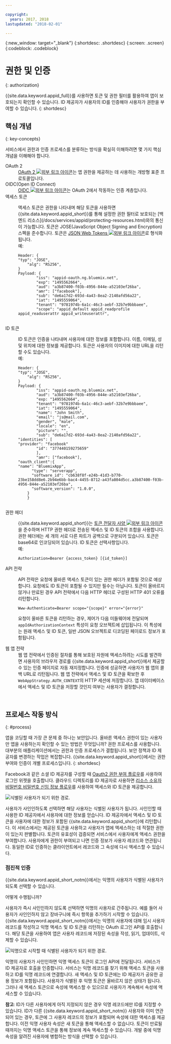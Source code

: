 ```yaml
---

copyright:
  years: 2017, 2018
lastupdated: "2018-02-01"

---
```

{:new_window: target="_blank"}
{:shortdesc: .shortdesc}
{:screen: .screen}
{:codeblock: .codeblock}

# 권한 및 인증
{: authorization}

{{site.data.keyword.appid_full}}를 사용하면 토큰 및 권한 필터를 활용하여 앱이 보호되는지 확인할 수 있습니다. ID 제공자가 사용자의 ID를 인증해야 사용자가 권한을 부여할 수 있습니다.
{: shortdesc}


## 핵심 개념
{: key-concepts}

서비스에서 권한과 인증 프로세스를 분류하는 방식을 확실히 이해하려면 몇 가지 핵심 개념을 이해해야 합니다.

<dl>
  <dt>OAuth 2</dt>
    <dd><a href="https://tools.ietf.org/html/rfc6749" target="_blank">OAuth 2 <img src="../../icons/launch-glyph.svg" alt="외부 링크 아이콘"></a>는 앱 권한을 제공하는 데 사용하는 개방형 표준 프로토콜입니다.</dd>
  <dt>OIDC(Open ID Connect)</dt>
    <dd><a href="http://openid.net/developers/specs/" target="_blank">OIDC <img src="../../icons/launch-glyph.svg" alt="외부 링크 아이콘"></a>는 OAuth 2에서 작동하는 인증 계층입니다.</dd>
  <dt>액세스 토큰</dt>
    <dd><p>액세스 토큰은 권한을 나타내며 해당 토큰을 사용하면 {{site.data.keyword.appid_short}}를 통해 설정한 권한 필터로 보호되는 [백엔드 리소스](/docs/services/appid/protecting-resources.html)와의 통신이 가능합니다. 토큰은 JOSE(JavaScript Object Signing and Encryption) 스펙을 준수합니다. 토큰은 <a href="https://jwt.io/introduction/" target="blank">JSON Web Tokens <img src="../../icons/launch-glyph.svg" alt="외부 링크 아이콘"></a>로 형식화됩니다.</br>
    예:</p>
    <pre><code>Header: {
"typ": "JOSE",
    "alg": "RS256",
}
Payload: {
        "iss": "appid-oauth.ng.bluemix.net",
        "exp": "1495562664",
        "aud": "a3b87400-f03b-4956-844e-a52103ef26ba",
        "amr": ["facebook"],
        "sub": "de6a17d2-693d-4a43-8ea2-2140afd56a22",
        "iat": "1495559064",
        "tenant": "9781974b-6a1c-46c3-aebf-32b7e9bbbaee",
        "scope": "appid_default appid_readprofile appid_readuserattr appid_writeuserattr",
    </code></pre></dd>
  <dt>ID 토큰</dt>
    <dd><p>ID 토큰은 인증을 나타내며 사용자에 대한 정보를 포함합니다. 이름, 이메일, 성 및 위치에 대한 정보를 제공합니다. 토큰은 사용자의 이미지에 대한 URL을 리턴할 수도 있습니다.</br>
    예:</p>
    <pre><code>Header: {
"typ": "JOSE",
    "alg": "RS256",
}
Payload: {
        "iss": "appid-oauth.ng.bluemix.net",
        "aud": "a3b87400-f03b-4956-844e-a52103ef26ba",
        "exp: "1495562664",
        "tenant": "9781974b-6a1c-46c3-aebf-32b7e9bbbaee",
        "iat": "1495559064",
        "name": "John Smith",
        "email": "js@mail.com",
        "gender", "male",
        "locale": "en",
        "picture": "<URL-to-photo>",
        "sub": "de6a17d2-693d-4a43-8ea2-2140afd56a22",
"identities": [
"provider": "facebook"
        "id": "377440159275659"
        ],
        "amr": ["facebook"],
"oauth_client":{
"name": "BluemixApp",
      "type": "serverapp",
      "software_id": "cb638f8f-e24b-41d3-b770-23be158dd8e6.2b94e6bb-bac4-4455-8712-a43fa804d5cc.a3b87400-f03b-4956-844e-a52103ef26ba",
      "software_version": "1.0.0",
    }
    }
    </pre></code></dd>
  <dt>권한 헤더</dt>
    <dd><p>{{site.data.keyword.appid_short}}는 <a href="https://tools.ietf.org/html/rfc6750" target="blank">토큰 전달자 사양 <img src="../../icons/launch-glyph.svg" alt="외부 링크 아이콘"></a>을 준수하며 HTTP 권한 헤더로 전송된 액세스 및 ID 토큰의 조합을 사용합니다. 권한 헤더에는 세 개의 서로 다른 파트가 공백으로 구분되어 있습니다. 토큰은 base64로 인코딩되어 있습니다. ID 토큰은 선택사항입니다.</br>
    예:</p>
    <pre><code>Authorization=Bearer {access_token} [{id_token}]</pre></code></dd>
  <dt>API 전략</dt>
    <dd><p>API 전략은 요청에 올바른 액세스 토큰이 있는 권한 헤더가 포함될 것으로 예상합니다. 요청에도 ID 토큰이 포함될 수 있지만 필수는 아닙니다. 토큰이 올바르지 않거나 만료된 경우 API 전략에서 다음 HTTP 헤더로 구성된 HTTP 401 오류를 리턴합니다.</p> <pre><code>Www-Authenticate=Bearer scope="{scope}" error="{error}"</code></pre>
    <p>요청이 올바른 토큰을 리턴하는 경우, 제어가 다음 미들웨어에 전달되며 <code>appIdAuthorizationContext</code> 특성이 요청 오브젝트에 삽입됩니다. 이 특성에는 원래 액세스 및 ID 토큰, 일반 JSON 오브젝트로 디코딩된 페이로드 정보가 포함됩니다.</dd>
  <dt>웹 앱 전략</dt>
    <dd>웹 앱 전략에서 인증된 절차를 통해 보호된 자원에 액세스하려는 시도를 발견하면 사용자의 브라우저 경로를 {{site.data.keyword.appid_short}}에서 제공할 수 있는 인증 페이지로 자동 재지정합니다. 인증에 성공하면 사용자가 웹 앱의 콜백 URL로 리턴됩니다. 웹 앱 전략에서 액세스 및 ID 토큰을 확보한 후 <code>WebAppStrategy.AUTH_CONTEXT</code>의 HTTP 세션에 저장합니다. 앱 데이터베이스에서 액세스 및 ID 토큰을 저장할 것인지 여부는 사용자가 결정합니다.</dd>
</dl>

</br>

## 프로세스 작동 방식
{: #process}

앱을 코딩할 때 가장 큰 문제 중 하나는 보안입니다. 올바른 액세스 권한이 있는 사용자만 앱을 사용하는지 확인할 수 있는 방법은 무엇입니까? 권한 프로세스를 사용합니다. 대부분의 애플리케이션에서는 권한과 인증 프로세스가 결합됩니다. 보안 정책과 ID 제공자를 변경하는 작업은 복잡합니다. {{site.data.keyword.appid_short}}에서는 권한 부여와 인증이 개별 프로세스입니다.
{: shortdesc}

Facebook과 같은 소셜 ID 제공자를 구성할 때 [Oauth2 권한 부여 플로우](https://oauthlib.readthedocs.io/en/stable/oauth2/grants/authcode.html)를 사용하여 로그인 위젯을 호출합니다. 클라우드 디렉토리를 ID 제공자로 사용하면 [리소스 소유자 비밀번호 비밀번호 신임 정보 플로우](https://oauthlib.readthedocs.io/en/stable/oauth2/grants/password.html)를 사용하여 액세스와 ID 토큰을 제공합니다.

![식별된 사용자가 되기 위한 경로.](/images/authenticationtrail.png)

사용자가 사인인하도록 선택하면 해당 사용자는 식별된 사용자가 됩니다. 사인인할 때 사용한 ID 제공자에서 사용자에 대한 정보를 얻습니다. ID 제공자에서 액세스 및 ID 토큰을 사용자에 대한 정보가 포함된 {{site.data.keyword.appid_short}}에 리턴합니다. 이 서비스에서는 제공된 토큰을 사용하고 사용자가 앱에 액세스하는 데 적절한 권한이 있는지 판별합니다. 토큰의 유효성이 검증되면 서비스에서 사용자에게 액세스 권한을 부여합니다. 사용자에게 권한이 부여되고 나면 인증 정보가 사용자 레코드와 연관됩니다. 동일한 ID로 인증하는 클라이언트에서 레코드와 그 속성에 다시 액세스할 수 있습니다.

### 점진적 인증

{{site.data.keyword.appid_short_notm}}에서는 익명의 사용자가 식별된 사용자가 되도록 선택할 수 있습니다.

어떻게 수행됩니까?

사용자가 즉시 사인인하지 않도록 선택하면 익명의 사용자로 간주됩니다. 예를 들어 사용자가 사인인하지 않고 장바구니에 즉시 항목을 추가하기 시작할 수 있습니다. {{site.data.keyword.appid_short_notm}}에서는 익명의 사용자에 대해 임시 사용자 레코드를 작성하고 익명 액세스 및 ID 토큰을 리턴하는 OAuth 로그인 API를 호출합니다. 해당 토큰을 사용하여 앱은 사용자 레코드에 저장된 속성을 작성, 읽기, 업데이트, 삭제할 수 있습니다.

![익명으로 시작할 때 식별된 사용자가 되기 위한 경로.](/images/anon-authenticationtrail.png)

익명의 사용자가 사인인하면 익명 액세스 토큰이 로그인 API에 전달됩니다. 서비스가 ID 제공자로 호출을 인증합니다. 서비스는 익명 레코드를 찾기 위해 액세스 토큰을 사용하고 ID를 익명 레코드에 연결합니다. 새 액세스 및 ID 토큰에는 ID 제공자가 공유한 공용 정보가 포함됩니다. 사용자가 식별된 후 익명 토큰은 올바르지 않은 상태가 됩니다. 그러나 새 액세스 토큰으로 속성에 액세스할 수 있으므로 사용자가 계속해서 속성에 액세스할 수 있습니다.

**참고**: ID가 다른 사용자에게 아직 지정되지 않은 경우 익명 레코드에만 ID를 지정할 수 있습니다. ID가 다른 {{site.data.keyword.appid_short_notm}} 사용자와 이미 연관되어 있는 경우, 토큰에 그 사용자 레코드의 정보가 포함되며 속성에 대한 액세스를 제공합니다. 이전 익명 사용자 속성은 새 토큰을 통해 액세스할 수 없습니다. 토큰이 만료될 때까지는 익명 액세스 토큰을 통해 정보에 계속 액세스할 수 있습니다. 개발 중에 익명 속성을 알려진 사용자에 병합하는 방식을 선택할 수 있습니다.

